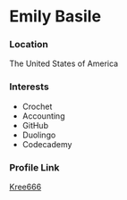 # Emily Basile

### Location

The United States of America

### Interests

- Crochet
- Accounting
- GitHub
- Duolingo
- Codecademy

### Profile Link

[Kree666](https://github.com/kree666)
